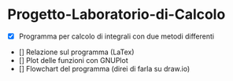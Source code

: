 # Progetto-Laboratorio-di-Calcolo
- [x] Programma per calcolo di integrali con due metodi differenti
- [] Relazione sul programma (LaTex)
- [] Plot delle funzioni con GNUPlot
- [] Flowchart del programma (direi di farla su draw.io)